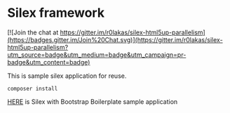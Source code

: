# Silex framework

[![Join the chat at https://gitter.im/r0lakas/silex-html5up-parallelism](https://badges.gitter.im/Join%20Chat.svg)](https://gitter.im/r0lakas/silex-html5up-parallelism?utm_source=badge&utm_medium=badge&utm_campaign=pr-badge&utm_content=badge)

This is sample silex application for reuse.

```
composer install
```

[HERE](https://github.com/r0lakas/silex-framework/tree/feature/bootstrap_boilerplate) is Silex with Bootstrap Boilerplate sample application
